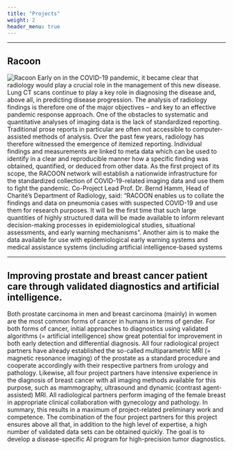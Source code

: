```yaml
---
title: "Projects"
weight: 2
header_menu: true
---
```



---

## Racoon

![Racoon](images/racoon.png)
Early on in the COVID-19 pandemic, it became clear that radiology would play a crucial role in the management of this new disease. Lung CT scans continue to play a key role in diagnosing the disease and, above all, in predicting disease progression. The analysis of radiology findings is therefore one of the major objectives – and key to an effective pandemic response approach. One of the obstacles to systematic and quantitative analyses of imaging data is the lack of standardized reporting. Traditional prose reports in particular are often not accessible to computer-assisted methods of analysis. Over the past few years, radiology has therefore witnessed the emergence of itemized reporting. Individual findings and measurements are linked to meta data which can be used to identify in a clear and reproducible manner how a specific finding was obtained, quantified, or deduced from other data. As the first project of its scope, the RACOON network will establish a nationwide infrastructure for the standardized collection of COVID-19-related imaging data and use them to fight the pandemic. Co-Project Lead Prof. Dr. Bernd Hamm, Head of Charité’s Department of Radiology, said: “RACOON enables us to collate the findings and data on pneumonia cases with suspected COVID-19 and use them for research purposes. It will be the first time that such large quantities of highly structured data will be made available to inform relevant decision-making processes in epidemiological studies, situational assessments, and early warning mechanisms”. Another aim is to make the data available for use with epidemiological early warning systems and medical assistance systems (including artificial intelligence-based systems

---

## Improving prostate and breast cancer patient care through validated diagnostics and artificial intelligence.
Both prostate carcinoma in men and breast carcinoma (mainly) in women are the most common forms of cancer in humans in terms of gender. For both forms of cancer, initial approaches to diagnostics using validated algorithms (= artificial intelligence) show great potential for improvement in both early detection and differential diagnosis.
All four radiological project partners have already established the so-called multiparametric MRI (= magnetic resonance imaging) of the prostate as a standard procedure and cooperate accordingly with their respective partners from urology and pathology. Likewise, all four project partners have intensive experience in the diagnosis of breast cancer with all imaging methods available for this purpose, such as mammography, ultrasound and dynamic (contrast agent-assisted) MRI. All radiological partners perform imaging of the female breast in appropriate clinical collaboration with gynecology and pathology. In summary, this results in a maximum of project-related preliminary work and competence. The combination of the four project partners for this project ensures above all that, in addition to the high level of expertise, a high number of validated data sets can be obtained quickly. The goal is to develop a disease-specific AI program for high-precision tumor diagnostics.

